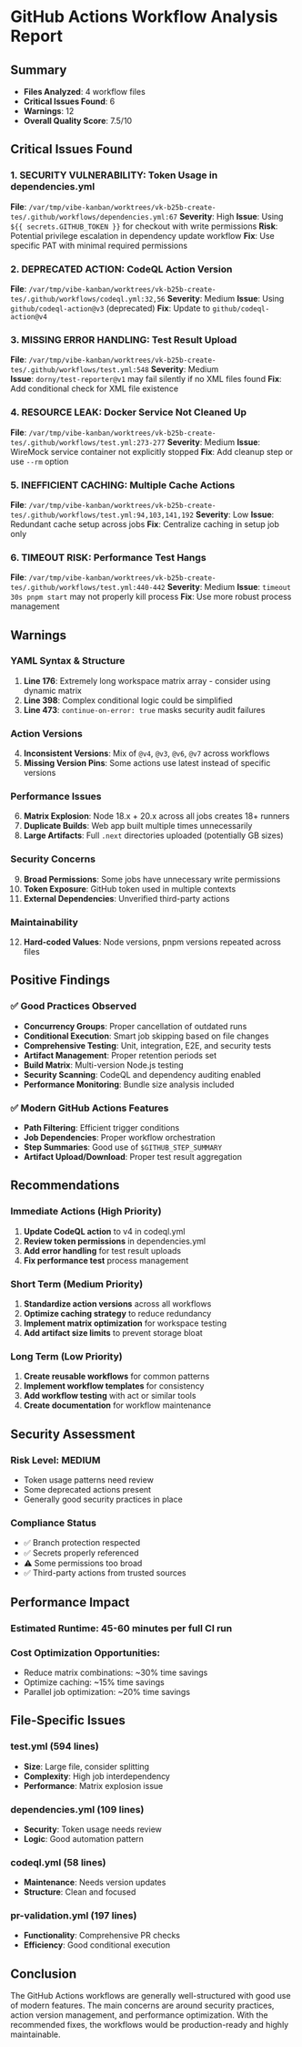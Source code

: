 # GitHub Actions Workflow Analysis Report

## Summary
- **Files Analyzed**: 4 workflow files
- **Critical Issues Found**: 6
- **Warnings**: 12
- **Overall Quality Score**: 7.5/10

## Critical Issues Found

### 1. **SECURITY VULNERABILITY**: Token Usage in dependencies.yml
**File**: `/var/tmp/vibe-kanban/worktrees/vk-b25b-create-tes/.github/workflows/dependencies.yml:67`
**Severity**: High
**Issue**: Using `${{ secrets.GITHUB_TOKEN }}` for checkout with write permissions
**Risk**: Potential privilege escalation in dependency update workflow
**Fix**: Use specific PAT with minimal required permissions

### 2. **DEPRECATED ACTION**: CodeQL Action Version
**File**: `/var/tmp/vibe-kanban/worktrees/vk-b25b-create-tes/.github/workflows/codeql.yml:32,56`
**Severity**: Medium
**Issue**: Using `github/codeql-action@v3` (deprecated)
**Fix**: Update to `github/codeql-action@v4`

### 3. **MISSING ERROR HANDLING**: Test Result Upload
**File**: `/var/tmp/vibe-kanban/worktrees/vk-b25b-create-tes/.github/workflows/test.yml:548`
**Severity**: Medium  
**Issue**: `dorny/test-reporter@v1` may fail silently if no XML files found
**Fix**: Add conditional check for XML file existence

### 4. **RESOURCE LEAK**: Docker Service Not Cleaned Up
**File**: `/var/tmp/vibe-kanban/worktrees/vk-b25b-create-tes/.github/workflows/test.yml:273-277`
**Severity**: Medium
**Issue**: WireMock service container not explicitly stopped
**Fix**: Add cleanup step or use `--rm` option

### 5. **INEFFICIENT CACHING**: Multiple Cache Actions
**File**: `/var/tmp/vibe-kanban/worktrees/vk-b25b-create-tes/.github/workflows/test.yml:94,103,141,192`
**Severity**: Low
**Issue**: Redundant cache setup across jobs
**Fix**: Centralize caching in setup job only

### 6. **TIMEOUT RISK**: Performance Test Hangs
**File**: `/var/tmp/vibe-kanban/worktrees/vk-b25b-create-tes/.github/workflows/test.yml:440-442`
**Severity**: Medium
**Issue**: `timeout 30s pnpm start` may not properly kill process
**Fix**: Use more robust process management

## Warnings

### YAML Syntax & Structure
1. **Line 176**: Extremely long workspace matrix array - consider using dynamic matrix
2. **Line 398**: Complex conditional logic could be simplified
3. **Line 473**: `continue-on-error: true` masks security audit failures

### Action Versions
4. **Inconsistent Versions**: Mix of `@v4`, `@v3`, `@v6`, `@v7` across workflows
5. **Missing Version Pins**: Some actions use latest instead of specific versions

### Performance Issues  
6. **Matrix Explosion**: Node 18.x + 20.x across all jobs creates 18+ runners
7. **Duplicate Builds**: Web app built multiple times unnecessarily
8. **Large Artifacts**: Full `.next` directories uploaded (potentially GB sizes)

### Security Concerns
9. **Broad Permissions**: Some jobs have unnecessary write permissions
10. **Token Exposure**: GitHub token used in multiple contexts
11. **External Dependencies**: Unverified third-party actions

### Maintainability
12. **Hard-coded Values**: Node versions, pnpm versions repeated across files

## Positive Findings

### ✅ Good Practices Observed
- **Concurrency Groups**: Proper cancellation of outdated runs
- **Conditional Execution**: Smart job skipping based on file changes  
- **Comprehensive Testing**: Unit, integration, E2E, and security tests
- **Artifact Management**: Proper retention periods set
- **Build Matrix**: Multi-version Node.js testing
- **Security Scanning**: CodeQL and dependency auditing enabled
- **Performance Monitoring**: Bundle size analysis included

### ✅ Modern GitHub Actions Features
- **Path Filtering**: Efficient trigger conditions
- **Job Dependencies**: Proper workflow orchestration
- **Step Summaries**: Good use of `$GITHUB_STEP_SUMMARY`
- **Artifact Upload/Download**: Proper test result aggregation

## Recommendations

### Immediate Actions (High Priority)
1. **Update CodeQL action** to v4 in codeql.yml
2. **Review token permissions** in dependencies.yml
3. **Add error handling** for test result uploads
4. **Fix performance test** process management

### Short Term (Medium Priority)
1. **Standardize action versions** across all workflows
2. **Optimize caching strategy** to reduce redundancy
3. **Implement matrix optimization** for workspace testing
4. **Add artifact size limits** to prevent storage bloat

### Long Term (Low Priority)  
1. **Create reusable workflows** for common patterns
2. **Implement workflow templates** for consistency
3. **Add workflow testing** with act or similar tools
4. **Create documentation** for workflow maintenance

## Security Assessment

### Risk Level: **MEDIUM**
- Token usage patterns need review
- Some deprecated actions present
- Generally good security practices in place

### Compliance Status
- ✅ Branch protection respected
- ✅ Secrets properly referenced
- ⚠️ Some permissions too broad
- ✅ Third-party actions from trusted sources

## Performance Impact

### Estimated Runtime: **45-60 minutes** per full CI run
### Cost Optimization Opportunities:
- Reduce matrix combinations: ~30% time savings
- Optimize caching: ~15% time savings  
- Parallel job optimization: ~20% time savings

## File-Specific Issues

### test.yml (594 lines)
- **Size**: Large file, consider splitting
- **Complexity**: High job interdependency
- **Performance**: Matrix explosion issue

### dependencies.yml (109 lines)  
- **Security**: Token usage needs review
- **Logic**: Good automation pattern

### codeql.yml (58 lines)
- **Maintenance**: Needs version updates
- **Structure**: Clean and focused

### pr-validation.yml (197 lines)
- **Functionality**: Comprehensive PR checks
- **Efficiency**: Good conditional execution

## Conclusion

The GitHub Actions workflows are generally well-structured with good use of modern features. The main concerns are around security practices, action version management, and performance optimization. With the recommended fixes, the workflows would be production-ready and highly maintainable.